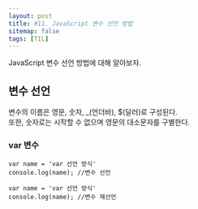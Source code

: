 ```yaml
---
layout: post
title: #11. JavaScript 변수 선언 방법
sitemap: false
tags: [TIL]
---
```


JavaScript 변수 선언 방법에 대해 알아보자.

## 변수 선언
변수의 이름은 영문, 숫자, _(언더바), $(달러)로 구성된다.<br>
또한, 숫자로는 시작할 수 없으며 영문의 대소문자를 구별한다.

### var 변수  
```
var name = 'var 선언 방식'
console.log(name); //변수 선언

var name = 'var 선언 방식'
console.log(name); //변수 재선언
```  
